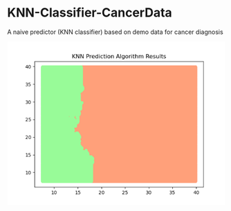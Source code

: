 # KNN-Classifier-CancerData
 A naive predictor (KNN classifier) based on demo data for cancer diagnosis

![image](https://github.com/luiminyan/KNN-Classifier-CancerData/blob/main/backgroundimage.png)